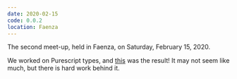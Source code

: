 ```yaml
---
date: 2020-02-15
code: 0.0.2
location: Faenza
---
```


The second meet-up, held in Faenza, on Saturday, February 15, 2020.

We worked on Purescript types, and [this](https://github.com/MeetLambda/purescript_first_steps) was the result! It may not seem like much, but there is hard work behind it.